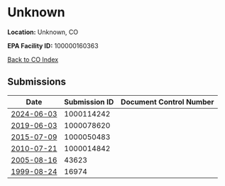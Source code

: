 # Unknown

**Location:** Unknown, CO

**EPA Facility ID:** 100000160363

[Back to CO Index](../../index.md)

## Submissions

| Date | Submission ID | Document Control Number |
|------|--------------|-------------------------|
| [2024-06-03](submissions/1000114242.md) | 1000114242 |  |
| [2019-06-03](submissions/1000078620.md) | 1000078620 |  |
| [2015-07-09](submissions/1000050483.md) | 1000050483 |  |
| [2010-07-21](submissions/1000014842.md) | 1000014842 |  |
| [2005-08-16](submissions/43623.md) | 43623 |  |
| [1999-08-24](submissions/16974.md) | 16974 |  |
